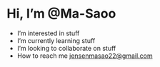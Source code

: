 # Hi, I’m @Ma-Saoo
-  I’m interested in stuff
-  I’m currently learning stuff
-  I’m looking to collaborate on stuff
-  How to reach me jensenmasao22@gmail.com

<!---
Ma-Saoo/Ma-Saoo is a ✨ special ✨ repository because its `README.md` (this file) appears on your GitHub profile.
You can click the Preview link to take a look at your changes.
--->
